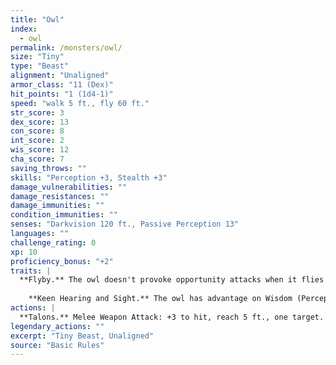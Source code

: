 ```yaml
---
title: "Owl"
index:
  - owl
permalink: /monsters/owl/
size: "Tiny"
type: "Beast"
alignment: "Unaligned"
armor_class: "11 (Dex)"
hit_points: "1 (1d4-1)"
speed: "walk 5 ft., fly 60 ft."
str_score: 3
dex_score: 13
con_score: 8
int_score: 2
wis_score: 12
cha_score: 7
saving_throws: ""
skills: "Perception +3, Stealth +3"
damage_vulnerabilities: ""
damage_resistances: ""
damage_immunities: ""
condition_immunities: ""
senses: "Darkvision 120 ft., Passive Perception 13"
languages: ""
challenge_rating: 0
xp: 10
proficiency_bonus: "+2"
traits: |
  **Flyby.** The owl doesn't provoke opportunity attacks when it flies out of an enemy's reach.
    
    **Keen Hearing and Sight.** The owl has advantage on Wisdom (Perception) checks that rely on hearing or sight.
actions: |
  **Talons.** Melee Weapon Attack: +3 to hit, reach 5 ft., one target. Hit: 1 slashing damage.  
legendary_actions: ""
excerpt: "Tiny Beast, Unaligned"
source: "Basic Rules"
---
```

